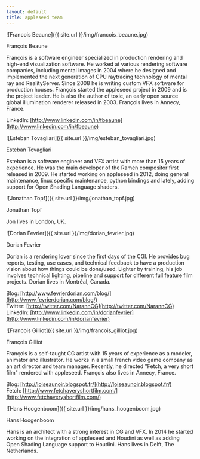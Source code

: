 ```yaml
---
layout: default
title: appleseed team
---
```


![Francois Beaune]({{ site.url }}/img/francois_beaune.jpg)

François Beaune

François is a software engineer specialized in production rendering and high-end visualization software. He worked at various rendering software companies, including mental images in 2004 where he designed and implemented the next generation of CPU raytracing technology of mental ray and RealityServer. Since 2008 he is writing custom VFX software for production houses. François started the appleseed project in 2009 and is the project leader. He is also the author of toxic, an early open source global illumination renderer released in 2003. François lives in Annecy, France.

LinkedIn: [http://www.linkedin.com/in/fbeaune](http://www.linkedin.com/in/fbeaune)

![Esteban Tovagliari]({{ site.url }}/img/esteban_tovagliari.jpg)

Esteban Tovagliari

Esteban is a software engineer and VFX artist with more than 15 years of experience. He was the main developer of the Ramen compositor 
first released in 2009. He started working on appleseed in 2012, doing general maintenance, linux specific maintenance, python bindings 
and lately, adding support for Open Shading Language shaders.

![Jonathan Topf]({{ site.url }}/img/jonathan_topf.jpg)

Jonathan Topf

Jon lives in London, UK.

![Dorian Fevrier]({{ site.url }}/img/dorian_fevrier.jpg)

Dorian Fevrier

Dorian is a rendering lover since the first days of the CGI. He provides bug reports, testing, use cases, and technical feedback to have a production vision about how things could be done/used. Lighter by training, his job involves technical lighting, pipeline and support for different full feature film projects. Dorian lives in Montréal, Canada.

Blog: [http://www.fevrierdorian.com/blog/](http://www.fevrierdorian.com/blog/)<br>
Twitter: [http://twitter.com/NarannCG](http://twitter.com/NarannCG)<br>
LinkedIn: [http://www.linkedin.com/in/dorianfevrier](http://www.linkedin.com/in/dorianfevrier)<br>

![Francois Gilliot]({{ site.url }}/img/francois_gilliot.jpg)

François Gilliot

François is a self-taught CG artist with 15 years of experience as a modeler, animator and illustrator. He works in a small french video game company as an art director and team manager. Recently, he directed "Fetch, a very short film" rendered with appleseed. François also lives in Annecy, France.

Blog: [http://loiseaunoir.blogspot.fr/](http://loiseaunoir.blogspot.fr/)<br>
Fetch: [http://www.fetchaveryshortfilm.com/](http://www.fetchaveryshortfilm.com/)<br>

![Hans Hoogenboom]({{ site.url }}/img/hans_hoogenboom.jpg)

Hans Hoogenboom

Hans is an architect with a strong interest in CG and VFX. In 2014 he started working on the integration of appleseed and Houdini as well as adding Open Shading Language support to Houdini. Hans lives in Delft, The Netherlands.
